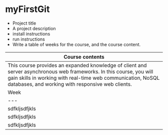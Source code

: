 # myFirstGit

+ Project title
+ A project description
+ install instructions
+ run instructions
+ Write a table of weeks for the course, and the course content.

|Course contents|
| --- |
|This course provides an expanded knowledge of client and server asynchronous web frameworks. In this course, you will gain skills in working with real-time web communication, NoSQL databases, and working with responsive web clients.|
|Week|Content|
| --- || --- |
|sdfkljsdfjkls||klsjdfklsdj|
|sdfkljsdfjkls||klsjdfklsdj|
|sdfkljsdfjkls||klsjdfklsdj|
